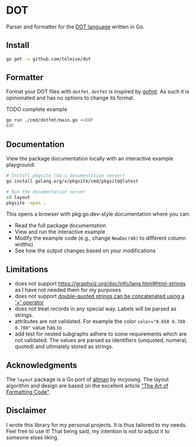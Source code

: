 # DOT

Parser and formatter for the [DOT language](https://graphviz.org/doc/info/lang.html) written in Go.

## Install

```sh
go get -u github.com/teleivo/dot
```

## Formatter

Format your DOT files with `dotfmt`. `dotfmt` is inspired by [gofmt](https://pkg.go.dev/cmd/gofmt).
As such it is opinionated and has no options to change its format.

TODO complete example
```sh
go run ./cmd/dotfmt/main.go <<EOF
EOF
```

## Documentation

View the package documentation locally with an interactive example playground:

```sh
# Install pkgsite (Go's documentation server)
go install golang.org/x/pkgsite/cmd/pkgsite@latest

# Run the documentation server
cd layout
pkgsite -open .
```

This opens a browser with pkg.go.dev-style documentation where you can:

* Read the full package documentation
* View and run the interactive example
* Modify the example code (e.g., change `NewDoc(40)` to different column widths)
* See how the output changes based on your modifications

## Limitations

* does not support https://graphviz.org/doc/info/lang.html#html-strings as I have not needed them
for my purposes
* does not support [double-quoted strings can be concatenated using a '+'
operator](https://graphviz.org/doc/info/lang.html#comments-and-optional-formatting)
* does not treat records in any special way. Labels will be parsed as strings.
* attributes are not validated. For example the color `color="0.650 0.700 0.700"` value has to
* add test for nested subgraphs adhere to some requirements which are not validated. The values are
parsed as identifiers (unquoted, numeral, quoted) and ultimately stored as strings.

## Acknowledgments

The `layout` package is a Go port of [allman](https://github.com/mcy/strings/tree/main/allman) by
mcyoung. The layout algorithm and design are based on the excellent article ["The Art of
Formatting Code"](https://mcyoung.xyz/2025/03/11/formatters/).

## Disclaimer

I wrote this library for my personal projects. It is thus tailored to my needs. Feel free to use it!
That being said, my intention is not to adjust it to someone elses liking.

